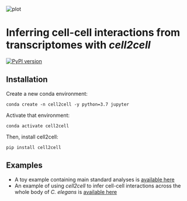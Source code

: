 ![plot](./Logo.png)

# Inferring cell-cell interactions from transcriptomes with *cell2cell*
[![PyPI version](https://badge.fury.io/py/cell2cell.svg)](https://pypi.org/project/cell2cell/)


## Installation
Create a new conda environment:
```
conda create -n cell2cell -y python=3.7 jupyter
```

Activate that environment:

```
conda activate cell2cell
```

Then, install cell2cell:
```
pip install cell2cell
```

## Examples

- A toy example containing main standard analyses is [available here](./examples/Toy-Example.ipynb)
- An example of using *cell2cell* to infer cell-cell interactions across the whole
body of *C. elegans* is [available here](https://github.com/LewisLabUCSD/Celegans-cell2cell)